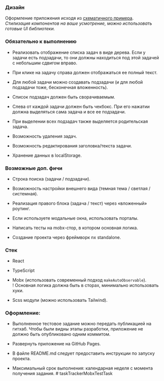 ### Дизайн

Оформление приложения исходя из [схематичного примера](https://www.figma.com/file/9ptzO19xMujbgo0YVG6KTB/%D1%82%D0%B5%D1%81%D1%82?type=design&node-id=0-1&t=SQIDI8pmIiJsGxfe-0).  
_Стилизация компонентов на ваше усмотрение, можно использовать готовые UI библиотеки._

### Обязательно к выполнению

- Реализовать отображение списка задач в виде дерева. Если у задачи есть подзадачи, то они должны находиться под этой задачей с небольшим сдвигом вправо.

- При клике на задачу справа должен отображаться ее полный текст.
- Для любой задачи можно создавать подзадачи (и для любой подзадачи тоже, бесконечная вложенность).
- Список подзадач должен быть сворачиваемым.
- Слева от каждой задачи должен быть чекбокс. При его нажатии должна выделяться сама задача и все ее подзадачи.
- При выделении всех подзадач также выделяется родительская задача.
- Возможность удаления задач.
- Возможность редактирования заголовка/текста задачи.
- Хранение данных в localStorage.

### Возможные доп. фичи

- Строка поиска (задачи / подзадачи).

- Возможность настройки внешнего вида (темная тема / светлая / системная).
- Реализация правого блока (задача / текст) через «вложенный» роутинг.
- Если используете модальные окна, использовать порталы.
- Написать тесты на mobx-стор, в котором основная логика.
- Создание проекта через фреймворк nx standalone.

### Стек

- React

- TypeScript
- Mobx (использовать современный подход `makeAutoObservable`).  
  ! Основная логика должна быть в сторах, минимально использовать хуки.
- Scss модули (можно использовать Tailwind).

### Оформление:

- Выполненное тестовое задание можно передать публикацией на гитхаб. Чтобы были видны этапы разработки, приложение не должно быть опубликовано одним коммитом.

- Развернуть приложение на GitHub Pages.
- В файле README.md следует предоставить инструкции по запуску проекта.
- Максимальный срок выполнения: календарная неделя с момента получения задания.
#   t a s k T r a c k e r M o b x T e s t T a s k  
 